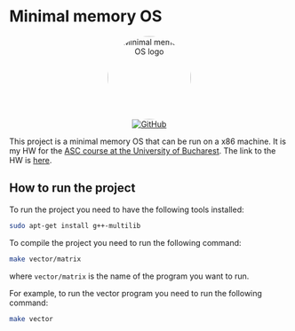 # Minimal memory OS 

<p align="center">
  <img src="https://github.com/user-attachments/assets/a720680f-cfe4-40e0-8fe8-83ec0ccf0f24" alt="Minimal memory OS  logo" width="150" height="150" style="border-radius: 50%;">
  <br>
  <a href="https://github.com/infernosalex/memory-manager-os">
    <img src="https://img.shields.io/badge/GitHub-181717?style=flat&logo=github&logoColor=white" alt="GitHub">
  </a>
</p>

This project is a minimal memory OS that can be run on a x86 machine. It is my HW for the [ASC course at the University of Bucharest](https://cs.unibuc.ro/~crusu/asc/index.html).
The link to the HW is [here](https://cs.unibuc.ro/~crusu/asc/Arhitectura%20Sistemelor%20de%20Calcul%20(ASC)%20-%20Tema%20Laborator%202024.pdf). 

## How to run the project

To run the project you need to have the following tools installed:
```bash
sudo apt-get install g++-multilib
```

To compile the project you need to run the following command:
```bash
make vector/matrix
```
where `vector/matrix` is the name of the program you want to run.

For example, to run the vector program you need to run the following command:
```bash
make vector
```
